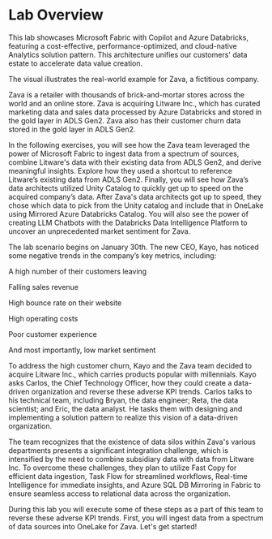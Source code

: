 # Lab Overview

This lab showcases Microsoft Fabric with Copilot and Azure Databricks, featuring a cost-effective, performance-optimized, and cloud-native Analytics solution pattern. This architecture unifies our customers' data estate to accelerate data value creation.

The visual illustrates the real-world example for Zava, a fictitious company.

Zava is a retailer with thousands of brick-and-mortar stores across the world and an online store. Zava is acquiring Litware Inc., which has curated marketing data and sales data processed by Azure Databricks and stored in the gold layer in ADLS Gen2. Zava also has their customer churn data stored in the gold layer in ADLS Gen2.

In the following exercises, you will see how the Zava team leveraged the power of Microsoft Fabric to ingest data from a spectrum of sources, combine Litware's data with their existing data from ADLS Gen2, and derive meaningful insights. Explore how they used a shortcut to reference Litware’s existing data from ADLS Gen2. Finally, you will see how Zava’s data architects utilized Unity Catalog to quickly get up to speed on the acquired company’s data. After Zava's data architects got up to speed, they chose which data to pick from the Unity catalog and include that in OneLake using Mirrored Azure Databricks Catalog. You will also see the power of creating LLM Chatbots with the Databricks Data Intelligence Platform to uncover an unprecedented market sentiment for Zava.

The lab scenario begins on January 30th. The new CEO, Kayo, has noticed some negative trends in the company’s key metrics, including:

A high number of their customers leaving

Falling sales revenue

High bounce rate on their website

High operating costs

Poor customer experience

And most importantly, low market sentiment

To address the high customer churn, Kayo and the Zava team decided to acquire Litware Inc., which carries products popular with millennials. Kayo asks Carlos, the Chief Technology Officer, how they could create a data-driven organization and reverse these adverse KPI trends. Carlos talks to his technical team, including Bryan, the data engineer; Reta, the data scientist; and Eric, the data analyst. He tasks them with designing and implementing a solution pattern to realize this vision of a data-driven organization.

The team recognizes that the existence of data silos within Zava's various departments presents a significant integration challenge, which is intensified by the need to combine subsidiary data with data from Litware Inc. To overcome these challenges, they plan to utilize Fast Copy for efficient data ingestion, Task Flow for streamlined workflows, Real-time Intelligence for immediate insights, and Azure SQL DB Mirroring in Fabric to ensure seamless access to relational data across the organization.

During this lab you will execute some of these steps as a part of this team to reverse these adverse KPI trends. First, you will ingest data from a spectrum of data sources into OneLake for Zava. Let's get started!